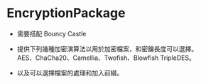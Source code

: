 # EncryptionPackage
* 需要搭配 Bouncy Castle

* 提供下列幾種加密演算法以用於加密檔案，和密鑰長度可以選擇。<br>
AES、ChaCha20、Camellia、Twofish、Blowfish TripleDES。

* 以及可以選擇檔案的處理和加入前綴。

